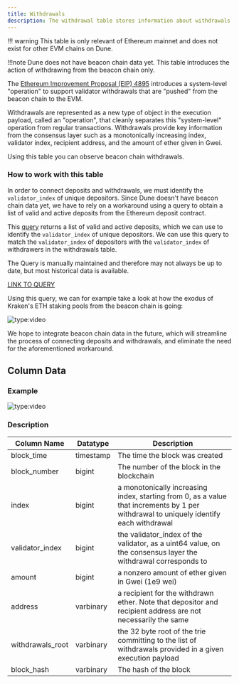 ```yaml
---
title: Withdrawals
description: The withdrawal table stores information about withdrawals made on the Ethereum beacon chain, including the block time, block number, index, validator index, amount, address, withdrawals root, and block hash.
---
```

!!! warning
    This table is only relevant of Ethereum mainnet and does not exist for other EVM chains on Dune.


!!!note
    Dune does not have beacon chain data yet. This table introduces the action of withdrawing from the beacon chain only.  


The [Ethereum Improvement Proposal (EIP) 4895](https://eips.ethereum.org/EIPS/eip-4895) introduces a system-level "operation" to support validator withdrawals that are "pushed" from the beacon chain to the EVM.

 Withdrawals are represented as a new type of object in the execution payload, called an "operation", that cleanly separates this "system-level" operation from regular transactions. Withdrawals provide key information from the consensus layer such as a monotonically increasing index, validator index, recipient address, and the amount of ether given in Gwei.

 Using this table you can observe beacon chain withdrawals.

### How to work with this table

In order to connect deposits and withdrawals, we must identify the ``validator_index`` of unique depositors. Since Dune doesn't have beacon chain data yet, we have to rely on a workaround using a query to obtain a list of valid and active deposits from the Ethereum deposit contract.

This [query](https://dune.com/queries/2364548) returns a list of valid and active deposits, which we can use to identify the ``validator_index`` of unique depositors. We can use this query to match the ``validator_index`` of depositors with the ``validator_index`` of withdrawers in the withdrawals table.

The Query is manually maintained and therefore may not always be up to date, but most historical data is available.  

[LINK TO QUERY](https://dune.com/queries/2364548)  

Using this query, we can for example take a look at how the exodus of Kraken's ETH staking pools from the beacon chain is going:

![type:video](https://dune.com/embeds/2370313/3886141)


We hope to integrate beacon chain data in the future, which will streamline the process of connecting deposits and withdrawals, and eliminate the need for the aforementioned workaround.


## Column Data

### Example

![type:video](https://dune.com/embeds/2363408/3873540)

### Description

| Column Name       | Datatype | Description                                                             |
|-------------------|----------|-------------------------------------------------------------------------|
| block_time        | timestamp | The time the block was created                                          |
| block_number      | bigint    | The number of the block in the blockchain                               |
| index             | bigint    | a monotonically increasing index, starting from 0, as a value that increments by 1 per withdrawal to uniquely identify each withdrawal|
| validator_index   | bigint    | the validator_index of the validator, as a uint64 value, on the consensus layer the withdrawal corresponds to|
| amount            | bigint    | a nonzero amount of ether given in Gwei (1e9 wei)                        |
| address           | varbinary | a recipient for the withdrawn ether. Note that depositor and recipient address are not necessarily the same|
| withdrawals_root  | varbinary | the 32 byte root of the trie committing to the list of withdrawals provided in a given execution payload|
| block_hash        | varbinary | The hash of the block                                                    |
